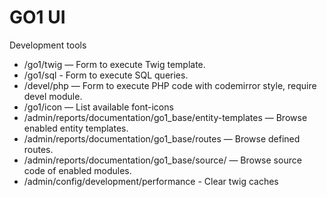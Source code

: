 GO1 UI
=====

Development tools

- /go1/twig — Form to execute Twig template.
- /go1/sql - Form to execute SQL queries.
- /devel/php — Form to execute PHP code with codemirror style, require devel module.
- /go1/icon — List available font-icons
- /admin/reports/documentation/go1_base/entity-templates — Browse enabled entity templates.
- /admin/reports/documentation/go1_base/routes — Browse defined routes.
- /admin/reports/documentation/go1_base/source/ — Browse source code of enabled modules.
- /admin/config/development/performance - Clear twig caches

